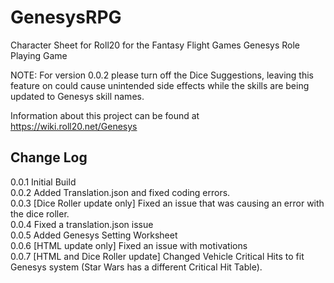 # GenesysRPG
Character Sheet for Roll20 for the Fantasy Flight Games Genesys Role Playing Game

NOTE: For version 0.0.2 please turn off the Dice Suggestions, leaving this feature on could cause unintended side effects while the skills are being updated to Genesys skill names.

Information about this project can be found at https://wiki.roll20.net/Genesys

Change Log
-----
0.0.1 Initial Build <br>
0.0.2 Added Translation.json and fixed coding errors.<br>
0.0.3 [Dice Roller update only] Fixed an issue that was causing an error with the dice roller.<br>
0.0.4 Fixed a translation.json issue<br>
0.0.5 Added Genesys Setting Worksheet<br>
0.0.6 [HTML update only] Fixed an issue with motivations<br>
0.0.7 [HTML and Dice Roller update] Changed Vehicle Critical Hits to fit Genesys system (Star Wars has a different Critical Hit Table).<br>
<br>

